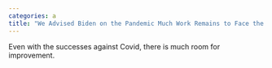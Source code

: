 ```yaml
---
categories: a
title: "We Advised Biden on the Pandemic Much Work Remains to Face the Next Crisis"
---
```

Even with the successes against Covid, there is much room for improvement.